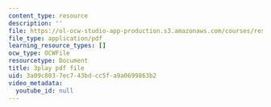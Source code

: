 ```yaml
---
content_type: resource
description: ''
file: https://ol-ocw-studio-app-production.s3.amazonaws.com/courses/res-9-003-brains-minds-and-machines-summer-course-summer-2015/3a09c8037ec743bdcc5fa9a0699863b2_FRoD9TOJxso.pdf
file_type: application/pdf
learning_resource_types: []
ocw_type: OCWFile
resourcetype: Document
title: 3play pdf file
uid: 3a09c803-7ec7-43bd-cc5f-a9a0699863b2
video_metadata:
  youtube_id: null
---
```

